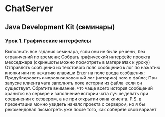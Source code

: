 # ChatServer

## Java Development Kit (семинары)
### Урок 1. Графические интерфейсы
Выполнить все задания семинара, если они не были решены, без ограничений по времени;
Собрать графический интерфейс проекта месседжера (скриншоты можно посмотреть в материалах к уроку)
Отправлять сообщения из текстового поля сообщения в лог по нажатию кнопки или по нажатию клавиши Enter на поле ввода сообщения;
Продублировать импровизированный лог (историю) чата в файле;
При запуске клиента чата заполнять поле истории из файла, если он существует. Обратите внимание, что чаще всего история сообщений хранится на сервере и заполнение истории чата лучше делать при соединении с сервером, а не при открытии окна клиента.
P.S. в презентации можно увидеть начало проекта с сервером, но я бы рекомендовал посмотреть уже после того, как соберете свой вариант
